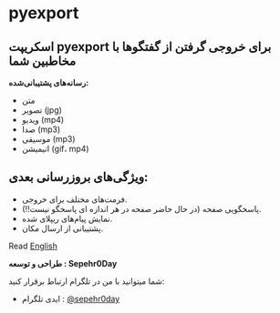 # pyexport

## اسکریپت pyexport برای خروجی گرفتن از گفتگوها با مخاطبین شما

**رسانه‌های پشتیبانی‌شده:**
- متن
- تصویر (jpg)
- ویدیو (mp4)
- صدا (mp3)
- موسیقی (mp3)
- انیمیشن (gif، mp4)

## **ویژگی‌های بروزرسانی بعدی:**
- فرمت‌های مختلف برای خروجی.
- پاسخگویی صفحه (در حال حاضر صفحه در هر اندازه ای پاسخگو نیست!!).
- نمایش پیام‌های ریپلای شده.
- پشتیبانی از ارسال مکان.


Read [English](https://github.com/Sepehr0Day/pyexport/blob/main/README.md)



**طراحی و توسعه : Sepehr0Day**

شما میتوانید با من در تلگرام ارتباط برقرار کنید:
- ایدی تلگرام : [@sepehr0day](https://t.me/sepehr0day)
